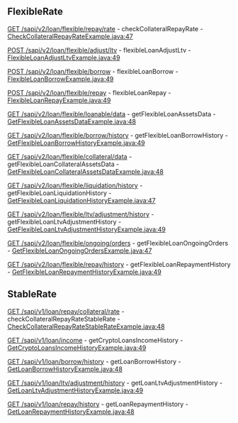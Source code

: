 ## FlexibleRate

[GET /sapi/v2/loan/flexible/repay/rate](https://developers.binance.com/docs/crypto_loan/flexible-rate/user-information/Check-Collateral-Repay-Rate) - checkCollateralRepayRate - [CheckCollateralRepayRateExample.java:47](/examples/crypto-loan/src/main/java/com/binance/connector/client/crypto_loan/rest/flexiblerate/CheckCollateralRepayRateExample.java#L47)

[POST /sapi/v2/loan/flexible/adjust/ltv](https://developers.binance.com/docs/crypto_loan/flexible-rate/trade/Flexible-Loan-Adjust-LTV) - flexibleLoanAdjustLtv - [FlexibleLoanAdjustLtvExample.java:49](/examples/crypto-loan/src/main/java/com/binance/connector/client/crypto_loan/rest/flexiblerate/FlexibleLoanAdjustLtvExample.java#L49)

[POST /sapi/v2/loan/flexible/borrow](https://developers.binance.com/docs/crypto_loan/flexible-rate/trade/Flexible-Loan-Borrow) - flexibleLoanBorrow - [FlexibleLoanBorrowExample.java:49](/examples/crypto-loan/src/main/java/com/binance/connector/client/crypto_loan/rest/flexiblerate/FlexibleLoanBorrowExample.java#L49)

[POST /sapi/v2/loan/flexible/repay](https://developers.binance.com/docs/crypto_loan/flexible-rate/trade/Flexible-Loan-Repay) - flexibleLoanRepay - [FlexibleLoanRepayExample.java:49](/examples/crypto-loan/src/main/java/com/binance/connector/client/crypto_loan/rest/flexiblerate/FlexibleLoanRepayExample.java#L49)

[GET /sapi/v2/loan/flexible/loanable/data](https://developers.binance.com/docs/crypto_loan/flexible-rate/market-data/Get-Flexible-Loan-Assets-Data) - getFlexibleLoanAssetsData - [GetFlexibleLoanAssetsDataExample.java:48](/examples/crypto-loan/src/main/java/com/binance/connector/client/crypto_loan/rest/flexiblerate/GetFlexibleLoanAssetsDataExample.java#L48)

[GET /sapi/v2/loan/flexible/borrow/history](https://developers.binance.com/docs/crypto_loan/flexible-rate/user-information/Get-Flexible-Loan-Borrow-History) - getFlexibleLoanBorrowHistory - [GetFlexibleLoanBorrowHistoryExample.java:49](/examples/crypto-loan/src/main/java/com/binance/connector/client/crypto_loan/rest/flexiblerate/GetFlexibleLoanBorrowHistoryExample.java#L49)

[GET /sapi/v2/loan/flexible/collateral/data](https://developers.binance.com/docs/crypto_loan/flexible-rate/market-data/Get-Flexible-Loan-Collateral-Assets-Data) - getFlexibleLoanCollateralAssetsData - [GetFlexibleLoanCollateralAssetsDataExample.java:48](/examples/crypto-loan/src/main/java/com/binance/connector/client/crypto_loan/rest/flexiblerate/GetFlexibleLoanCollateralAssetsDataExample.java#L48)

[GET /sapi/v2/loan/flexible/liquidation/history](https://developers.binance.com/docs/crypto_loan/flexible-rate/user-information/Get-Flexible-Loan-Liquidation-History) - getFlexibleLoanLiquidationHistory - [GetFlexibleLoanLiquidationHistoryExample.java:47](/examples/crypto-loan/src/main/java/com/binance/connector/client/crypto_loan/rest/flexiblerate/GetFlexibleLoanLiquidationHistoryExample.java#L47)

[GET /sapi/v2/loan/flexible/ltv/adjustment/history](https://developers.binance.com/docs/crypto_loan/flexible-rate/user-information/Get-Flexible-Loan-LTV-Adjustment-History) - getFlexibleLoanLtvAdjustmentHistory - [GetFlexibleLoanLtvAdjustmentHistoryExample.java:49](/examples/crypto-loan/src/main/java/com/binance/connector/client/crypto_loan/rest/flexiblerate/GetFlexibleLoanLtvAdjustmentHistoryExample.java#L49)

[GET /sapi/v2/loan/flexible/ongoing/orders](https://developers.binance.com/docs/crypto_loan/flexible-rate/user-information/Get-Flexible-Loan-Ongoing-Orders) - getFlexibleLoanOngoingOrders - [GetFlexibleLoanOngoingOrdersExample.java:47](/examples/crypto-loan/src/main/java/com/binance/connector/client/crypto_loan/rest/flexiblerate/GetFlexibleLoanOngoingOrdersExample.java#L47)

[GET /sapi/v2/loan/flexible/repay/history](https://developers.binance.com/docs/crypto_loan/flexible-rate/user-information/Get-Flexible-Loan-Repayment-History) - getFlexibleLoanRepaymentHistory - [GetFlexibleLoanRepaymentHistoryExample.java:49](/examples/crypto-loan/src/main/java/com/binance/connector/client/crypto_loan/rest/flexiblerate/GetFlexibleLoanRepaymentHistoryExample.java#L49)

## StableRate

[GET /sapi/v1/loan/repay/collateral/rate](https://developers.binance.com/docs/crypto_loan/stable-rate/market-data/Check-Collateral-Repay-Rate) - checkCollateralRepayRateStableRate - [CheckCollateralRepayRateStableRateExample.java:48](/examples/crypto-loan/src/main/java/com/binance/connector/client/crypto_loan/rest/stablerate/CheckCollateralRepayRateStableRateExample.java#L48)

[GET /sapi/v1/loan/income](https://developers.binance.com/docs/crypto_loan/stable-rate/market-data/Get-Crypto-Loans-Income-History) - getCryptoLoansIncomeHistory - [GetCryptoLoansIncomeHistoryExample.java:49](/examples/crypto-loan/src/main/java/com/binance/connector/client/crypto_loan/rest/stablerate/GetCryptoLoansIncomeHistoryExample.java#L49)

[GET /sapi/v1/loan/borrow/history](https://developers.binance.com/docs/crypto_loan/stable-rate/user-information/Get-Loan-Borrow-History) - getLoanBorrowHistory - [GetLoanBorrowHistoryExample.java:48](/examples/crypto-loan/src/main/java/com/binance/connector/client/crypto_loan/rest/stablerate/GetLoanBorrowHistoryExample.java#L48)

[GET /sapi/v1/loan/ltv/adjustment/history](https://developers.binance.com/docs/crypto_loan/stable-rate/user-information/Get-Loan-LTV-Adjustment-History) - getLoanLtvAdjustmentHistory - [GetLoanLtvAdjustmentHistoryExample.java:49](/examples/crypto-loan/src/main/java/com/binance/connector/client/crypto_loan/rest/stablerate/GetLoanLtvAdjustmentHistoryExample.java#L49)

[GET /sapi/v1/loan/repay/history](https://developers.binance.com/docs/crypto_loan/stable-rate/user-information/Get-Loan-Repayment-History) - getLoanRepaymentHistory - [GetLoanRepaymentHistoryExample.java:48](/examples/crypto-loan/src/main/java/com/binance/connector/client/crypto_loan/rest/stablerate/GetLoanRepaymentHistoryExample.java#L48)

